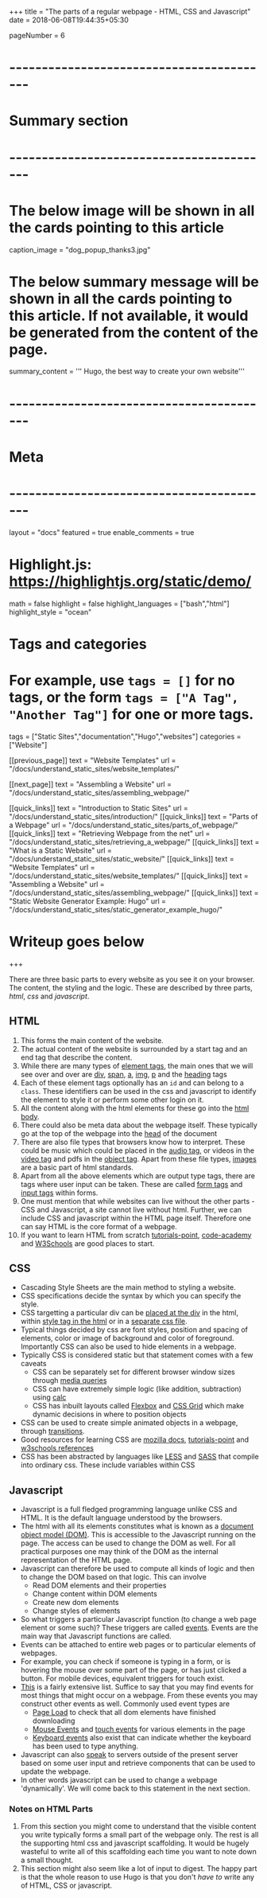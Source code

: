 +++
title = "The parts of a regular webpage - HTML, CSS and Javascript"
date = 2018-06-08T19:44:35+05:30

pageNumber = 6
# -----------------------------------------
# Summary section
# -----------------------------------------
# The below image will be shown in all the cards pointing to this article
caption_image = "dog_popup_thanks3.jpg"
# The below summary message will be shown in all the cards pointing to this article. If not available, it would be generated from the content of the page.
summary_content = '''
Hugo, the best way to create your own website'''
# -----------------------------------------
# Meta
# -----------------------------------------
layout = "docs"
featured = true
enable_comments = true

# Highlight.js: https://highlightjs.org/static/demo/
math = false
highlight = false
highlight_languages = ["bash","html"]
highlight_style = "ocean"

# Tags and categories
# For example, use `tags = []` for no tags, or the form `tags = ["A Tag", "Another Tag"]` for one or more tags.
tags = ["Static Sites","documentation","Hugo","websites"]
categories = ["Website"]

[[previous_page]]
text = "Website Templates"
url = "/docs/understand_static_sites/website_templates/"

[[next_page]]
text = "Assembling a Website"
url = "/docs/understand_static_sites/assembling_webpage/"



[[quick_links]]
text = "Introduction to Static Sites"
url = "/docs/understand_static_sites/introduction/"
[[quick_links]]
text = "Parts of a Webpage"
url = "/docs/understand_static_sites/parts_of_webpage/"
[[quick_links]]
text = "Retrieving Webpage from the net"
url = "/docs/understand_static_sites/retrieving_a_webpage/"
[[quick_links]]
text = "What is a Static Website"
url = "/docs/understand_static_sites/static_website/"
[[quick_links]]
text = "Website Templates"
url = "/docs/understand_static_sites/website_templates/"
[[quick_links]]
text = "Assembling a Website"
url = "/docs/understand_static_sites/assembling_webpage/"
[[quick_links]]
text = "Static Website Generator Example: Hugo"
url = "/docs/understand_static_sites/static_generator_example_hugo/"

# Writeup goes below
+++

There are three basic parts to every website as you see it on your browser. The content, the styling and the logic. These are described by three parts, *html*, *css* and *javascript*.

## HTML

1. This forms the main content of the website.
2. The actual content of the website is surrounded by a start tag and an end tag that describe the content.
3. While there are many types of [element tags](https://www.w3schools.com/html/html_elements.asp), the main ones that we will see over and over are [div](https://www.w3schools.com/tags/tag_div.asp), [span](https://www.w3schools.com/tags/tag_span.asp), [a](https://www.w3schools.com/tags/tag_a.asp), [img](https://www.w3schools.com/tags/tag_img.asp), [p](https://www.w3schools.com/tags/tag_p.asp) and the [heading](https://www.w3schools.com/tags/tag_hn.asp) tags
4. Each of these element tags optionally has an `id` and can belong to a `class`. These identifiers can be used in the css and javascript to identify the element to style it or perform some other login on it.
5. All the content along with the html elements for these go into the [html body](https://www.w3schools.com/tags/tag_body.asp).
6. There could also be meta data about the webpage itself. These typically go at the top of the webpage into the [head](https://www.w3schools.com/tags/tag_head.asp) of the document
7. There are also file types that browsers know how to interpret. These could be music which could be placed in the [audio tag](https://www.w3schools.com/Tags/tag_audio.asp), or videos in the [video tag](https://www.w3schools.com/html/html5_video.asp) and pdfs in the [object tag](https://www.w3schools.com/TAGS/tag_object.asp). Apart from these file types, [images](https://www.w3schools.com/html/html_images.asp) are a basic part of html standards.
8. Apart from all the above elements which are output type tags, there are tags where user input can be taken. These are called [form tags](https://www.tutorialspoint.com/html/html_form_tag.htm) and [input tags](https://www.w3schools.com/tags/tag_input.asp) within forms.
9. One must mention that while websites can live without the other parts - CSS and Javascript, a site cannot live without html. Further, we can include CSS and javascript within the HTML page itself. Therefore one can say HTML is the core format of a webpage.
10. If you want to learn HTML from scratch [tutorials-point](https://www.tutorialspoint.com/html/index.htm), [code-academy](https://www.codecademy.com/learn/learn-html) and [W3Schools](https://www.w3schools.com/html/) are good places to start.

## CSS

- Cascading Style Sheets are the main method to styling a website.
- CSS specifications decide the syntax by which you can specify the style.
- CSS targetting a particular div can be [placed at the div](https://www.w3schools.com/html/tryit.asp?filename=tryhtml_css_inline) in the html, within [style tag in the html](https://www.w3schools.com/tags/tag_style.asp) or in a [separate css file](https://www.w3schools.com/css/css_howto.asp).
- Typical things decided by css are font styles, position and spacing of elements, color or image of background and color of foreground. Importantly CSS can also be used to hide elements in a webpage.
- Typically CSS is considered static but that statement comes with a few caveats
    - CSS can be separately set for different browser window sizes through [media queries](https://www.w3schools.com/css/css3_mediaqueries_ex.asp)
    - CSS can have extremely simple logic (like addition, subtraction) using [calc](https://developers.google.com/web/updates/2012/03/CSS-layout-gets-smarter-with-calc)
    - CSS has inbuilt layouts called [Flexbox](https://css-tricks.com/snippets/css/a-guide-to-flexbox/) and [CSS Grid](https://gridbyexample.com/examples/) which make dynamic decisions in where to position objects
- CSS can be used to create simple animated objects in a webpage, through [transitions](https://www.w3schools.com/cssref/css3_pr_transition.asp).
- Good resources for learning CSS are [mozilla docs](https://developer.mozilla.org/en-US/docs/Learn/CSS/Introduction_to_CSS), [tutorials-point](https://www.tutorialspoint.com/css/) and [w3schools references](https://www.w3schools.com/css/)
- CSS has been abstracted by languages like [LESS](http://lesscss.org/) and [SASS](https://sass-lang.com/) that compile into ordinary css. These include variables within CSS

## Javascript

- Javascript is a full fledged programming language unlike CSS and HTML. It is the default language understood by the browsers.
- The html with all its elements constitutes what is known as a [document object model (DOM)](https://www.w3schools.com/js/js_htmldom.asp). This is accessible to the Javascript running on the page. The access can be used to change the DOM as well. For all practical purposes one may think of the DOM as the internal representation of the HTML page.
- Javascript can therefore be used to compute all kinds of logic and then to change the DOM based on that logic. This can involve
    - Read DOM elements and their properties
    - Change content within DOM elements
    - Create new dom elements
    - Change styles of elements
- So what triggers a particular Javascript function (to change a web page element or some such)? These triggers are called [events](https://www.tutorialspoint.com/javascript/javascript_events.htm). Events are the main way that Javascript functions are called.
- Events can be attached to entire web pages or to particular elements of webpages.
- For example, you can check if someone is typing in a form, or is hovering the mouse over some part of the page, or has just clicked a button. For mobile devices, equivalent triggers for touch exist.
- [This](https://developer.mozilla.org/en-US/docs/Web/Events) is a fairly extensive  list. Suffice to say that you may find events for most things that might occur on a webpage. From these events you may construct other events as well. Commonly used event types are
    - [Page Load](https://www.w3schools.com/jsref/event_onload.asp) to check that all dom elements have finished downloading
    - [Mouse Events](https://javascript.info/mouse-events-basics) and [touch events](https://developer.mozilla.org/en-US/docs/Web/API/Touch_events) for various elements in the page
    - [Keyboard events](https://developer.mozilla.org/en-US/docs/Web/API/KeyboardEvent) also exist that can indicate whether the keyboard has been used to type anything.
- Javascript can also [speak](https://developer.mozilla.org/en-US/docs/Web/HTTP/Overview) to servers outside of the present server based on some user input and retrieve components that can be used to update the webpage.
- In other words javascript can be used to change a webpage 'dynamically'. We will come back to this statement in the next section.

### Notes on HTML Parts

1. From this section you might come to understand that the visible content you write typically forms a small part of the webpage only. The rest is all the supporting html css and javascript scaffolding. It would be hugely wasteful to write all of this scaffolding each time you want to note down a small thought.
2. This section might also seem like a lot of input to digest. The happy part is that the whole reason to use Hugo is that you don't *have to* write any of HTML, CSS or javascript.
